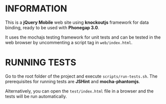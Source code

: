INFORMATION
===========
This is a **jQuery Mobile** web site using **knockoutjs** framework for data
binding, ready to be used with **Phonegap 3.0**.

It uses the mochajs testing framework for unit tests and can be tested in the
web browser by uncommenting a script tag in `web/index.html`.

RUNNING TESTS
=============
Go to the root folder of the project and execute `scripts/run-tests.sh`. The
prerequisites for running tests are **JSHint** and **mocha-phantomjs**. 

Alternatively, you can open the `test/index.html` file in a browser and the
tests will be run automatically.

